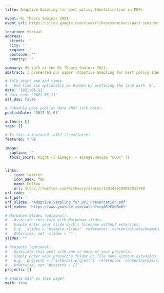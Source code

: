 ```yaml
---
title: Adaptive Sampling for best policy Identification in MDPs

event: RL Theory Seminar 2021
event_url: https://sites.google.com/view/rltheoryseminars/past-seminars/spring-2021#h.hv49p3ishf16

location: Virtual
address:
  street: ''
  city: ''
  region: ''
  postcode: ''
  country: ''

summary: My talk at the RL Theory Seminar 2021.
abstract: I presented our paper [Adaptive Sampling for best policy Identification in MDPs](/publication/klb-ts) at the RL Theory Seminar in Spring 2021. Thanks again [Gergely Neu](http://cs.bme.hu/~gergo/), [Ciara Pike-Burke](https://sites.google.com/view/cpikeburke) and [Csaba Szepesvári](https://sites.ualberta.ca/~szepesva/) for inviting me !

# Talk start and end times.
#   End time can optionally be hidden by prefixing the line with `#`.
date: '2021-05-11'
# date_end: '2021-05-11'
all_day: false

# Schedule page publish date (NOT talk date).
publishDate: '2017-01-01'

authors: []
tags: []

# Is this a featured talk? (true/false)
featured: true

image:
  caption: ''
  focal_point: Right {{ $image := $image.Resize "600x" }}


links:
  - icon: twitter
    icon_pack: fab
    name: Follow
    url: https://twitter.com/RLtheory/status/1391429104097013760
url_code: ''
url_pdf: ''
url_slides: 'Adaptive_Sampling_for_BPI_Presentation.pdf'
url_video: 'https://www.youtube.com/watch?v=yARJFkNRm6Y'

# Markdown Slides (optional).
#   Associate this talk with Markdown slides.
#   Simply enter your slide deck's filename without extension.
#   E.g. `slides = "example-slides"` references `content/slides/example-slides.md`.
#   Otherwise, set `slides = ""`.
slides: ""

# Projects (optional).
#   Associate this post with one or more of your projects.
#   Simply enter your project's folder or file name without extension.
#   E.g. `projects = ["internal-project"]` references `content/project/deep-learning/index.md`.
#   Otherwise, set `projects = []`.
projects: []

# Enable math on this page?
math: true
---
```



